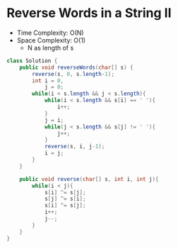 # Reverse Words in a String II

- Time Complexity: O(N)
- Space Complexity: O(1)
  - N as length of s

```java
class Solution {
    public void reverseWords(char[] s) {
        reverse(s, 0, s.length-1);
        int i = 0,
            j = 0;
        while(i < s.length && j < s.length){
            while(i < s.length && s[i] == ' '){
                i++;
            }
            j = i;
            while(j < s.length && s[j] != ' '){
                j++;
            }
            reverse(s, i, j-1);
            i = j;
        }
    }

    public void reverse(char[] s, int i, int j){
        while(i < j){
            s[i] ^= s[j];
            s[j] ^= s[i];
            s[i] ^= s[j];
            i++;
            j--;
        }
    }
}
```
